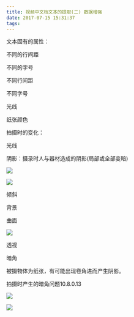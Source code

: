 ```yaml
---
title: 视频中文档文本的提取(二) 数据增强
date: 2017-07-15 15:31:37
tags:
---
```


文本固有的属性：

不同的行间距

不同的字号



不同行间距

不同字号

光线

纸张颜色



拍摄时的变化：

光线

阴影：摄录时人与器材造成的阴影(局部或全部变暗)

![](http://upload-images.jianshu.io/upload_images/3197118-773f40fe2d51a027.jpg?imageMogr2/auto-orient/strip%7CimageView2/2/w/1240)

![](http://upload-images.jianshu.io/upload_images/3197118-371414d6ecaadd2f.jpg?imageMogr2/auto-orient/strip%7CimageView2/2/w/1240)

倾斜

背景

曲面

![](http://upload-images.jianshu.io/upload_images/3197118-5c778f63da6472f6.jpg?imageMogr2/auto-orient/strip%7CimageView2/2/w/1240)

透视

暗角

被摄物体为纸张，有可能出现卷角进而产生阴影。

拍摄时产生的暗角问题10.8.0.13

![](http://upload-images.jianshu.io/upload_images/3197118-ab2d3807f239a31e.jpg?imageMogr2/auto-orient/strip%7CimageView2/2/w/1240)

![](http://upload-images.jianshu.io/upload_images/3197118-797647ceef471433.jpg?imageMogr2/auto-orient/strip%7CimageView2/2/w/1240)